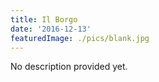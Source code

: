 ```yaml
---
title: Il Borgo
date: '2016-12-13'
featuredImage: ./pics/blank.jpg
---
```


No description provided yet.
